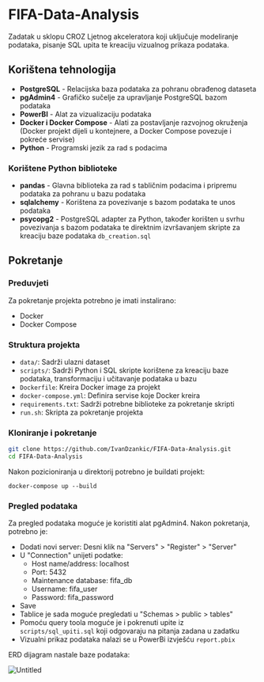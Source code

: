 # FIFA-Data-Analysis

Zadatak u sklopu CROZ Ljetnog akceleratora koji uključuje modeliranje podataka, pisanje SQL upita te kreaciju vizualnog prikaza podataka.


## Korištena tehnologija

- **PostgreSQL** - Relacijska baza podataka za pohranu obrađenog dataseta
- **pgAdmin4** - Grafičko sučelje za upravljanje PostgreSQL bazom podataka
- **PowerBI** - Alat za vizualizaciju podataka
- **Docker i Docker Compose** - Alati za postavljanje razvojnog okruženja (Docker projekt dijeli u kontejnere, a Docker Compose povezuje i pokreće servise)
- **Python** - Programski jezik za rad s podacima

### Korištene Python biblioteke

- **pandas** - Glavna biblioteka za rad s tabličnim podacima i pripremu podataka za pohranu u bazu podataka
- **sqlalchemy** - Korištena za povezivanje s bazom podataka te unos podataka
- **psycopg2** - PostgreSQL adapter za Python, također korišten u svrhu povezivanja s bazom podataka te direktnim izvršavanjem skripte za kreaciju baze podataka `db_creation.sql`

## Pokretanje

### Preduvjeti

Za pokretanje projekta potrebno je imati instalirano:
- Docker
- Docker Compose

### Struktura projekta

- `data/`: Sadrži ulazni dataset
- `scripts/`: Sadrži Python i SQL skripte korištene za kreaciju baze podataka, transformaciju i učitavanje podataka u bazu
- `Dockerfile`: Kreira Docker image za projekt
- `docker-compose.yml`: Definira servise koje Docker kreira
- `requirements.txt`: Sadrži potrebne biblioteke za pokretanje skripti
- `run.sh`: Skripta za pokretanje projekta

### Kloniranje i pokretanje

```bash
git clone https://github.com/IvanDzankic/FIFA-Data-Analysis.git
cd FIFA-Data-Analysis
```
Nakon pozicioniranja u direktorij potrebno je buildati projekt:
```
docker-compose up --build
```

### Pregled podataka

Za pregled podataka moguće je koristiti alat pgAdmin4.
Nakon pokretanja, potrebno je:
- Dodati novi server: Desni klik na "Servers" > "Register" > "Server"
- U "Connection" unijeti podatke:
    - Host name/address: localhost
    - Port: 5432
    - Maintenance database: fifa_db
    - Username: fifa_user
    - Password: fifa_password
- Save
- Tablice je sada moguće pregledati u "Schemas > public > tables"
- Pomoću query toola moguće je i pokrenuti upite iz `scripts/sql_upiti.sql` koji odgovaraju na pitanja zadana u zadatku
- Vizualni prikaz podataka nalazi se u PowerBi izvješću `report.pbix`

ERD dijagram nastale baze podataka:

![Untitled](https://github.com/user-attachments/assets/db1f01f1-de73-45dc-8e12-2949de34a64e)
